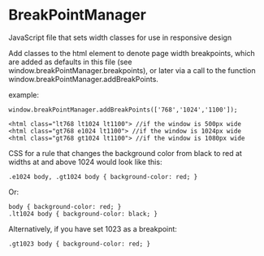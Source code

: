 BreakPointManager
=================

JavaScript file that sets width classes for use in responsive design

Add classes to the html element to denote page width breakpoints, which are added as defaults in this 
file (see window.breakPointManager.breakpoints), or later via a call to the function 
window.breakPointManager.addBreakPoints.  

example: 

    window.breakPointManager.addBreakPoints(['768','1024','1100']);

    <html class="lt768 lt1024 lt1100"> //if the window is 500px wide
    <html class="gt768 e1024 lt1100"> //if the window is 1024px wide
    <html class="gt768 gt1024 lt1100"> //if the window is 1080px wide

CSS for a rule that changes the background color from black to red at widths at and above 1024 
would look like this:

    .e1024 body, .gt1024 body { background-color: red; }
    
  Or:

    body { background-color: red; }
    .lt1024 body { background-color: black; }

  Alternatively, if you have set 1023 as a breakpoint:

    .gt1023 body { background-color: red; }
